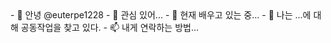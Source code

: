 <font class="papago-parent">
  <font class="papago-source" style="display:none;">
    - 👋 Hi, I’m @euterpe1228
  </font>
  - 👋 안녕 @euterpe1228
</font>
<font class="papago-parent">
  <font class="papago-source" style="display:none;">
    - 👀 I’m interested in ...
  </font>
  - 👀 관심 있어...
</font>
<font class="papago-parent">
  <font class="papago-source" style="display:none;">
  </font>
</font>
<font class="papago-parent">
  <font class="papago-source" style="display:none;">- 🌱 I’m currently learning ...</font>- 🌱 현재 배우고 있는 중...</font><font class="papago-parent"><font class="papago-source" style="display:none;">
  </font>
</font>
<font class="papago-parent">
<font class="papago-source" style="display:none;">
  - 💞️ I’m looking to collaborate on ...
</font>
- 💞️ 나는 ...에 대해 공동작업을 찾고 있다.
</font>
<font class="papago-parent">
<font class="papago-source" style="display:none;">
</font>
</font>
<font class="papago-parent">
  <font class="papago-source" style="display:none;">
    - 📫 How to reach me ...
  </font>
  - 📫 내게 연락하는 방법...
</font>
<font class="papago-parent">
<font class="papago-source" style="display:none;">
</font>
</font>
<font class="papago-parent">
<font class="papago-source" style="display:none;">
</font>
</font>
